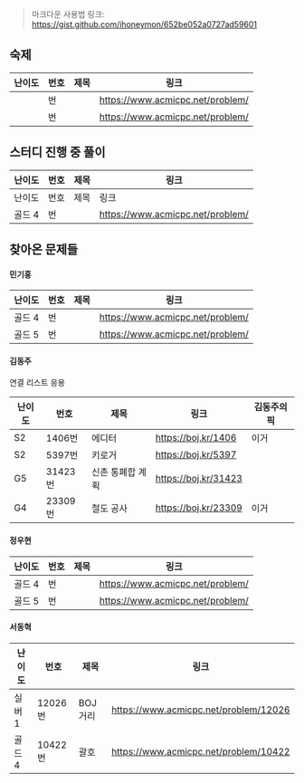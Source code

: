 > 마크다운 사용법 링크: https://gist.github.com/ihoneymon/652be052a0727ad59601
## 숙제
| 난이도 | 번호 | 제목 | 링크                             |
| ------ | ---- | ---- | -------------------------------- |
|        | 번   |      | https://www.acmicpc.net/problem/ |
|        | 번   |      | https://www.acmicpc.net/problem/ |

## 스터디 진행 중 풀이
| 난이도 | 번호 | 제목 | 링크                             |
| ------ | ---- | ---- | -------------------------------- |
| 난이도 | 번호 | 제목 | 링크                             |
| 골드 4 | 번   |      | https://www.acmicpc.net/problem/ |


## 찾아온 문제들
#### 민기홍
| 난이도 | 번호 | 제목 | 링크                             |
| ------ | ---- | ---- | -------------------------------- |
| 골드 4 | 번   |      | https://www.acmicpc.net/problem/ |
| 골드 5 | 번   |      | https://www.acmicpc.net/problem/ |

#### 김동주

연결 리스트 응용

| 난이도 | 번호    | 제목             | 링크                 | 김동주의 픽 |
| ------ | ------- | ---------------- | -------------------- | ----------- |
| S2     | 1406번  | 에디터           | https://boj.kr/1406  | 이거        |
| S2     | 5397번  | 키로거           | https://boj.kr/5397  |             |
| G5     | 31423번 | 신촌 통폐합 계획 | https://boj.kr/31423 |             |
| G4     | 23309번 | 철도 공사        | https://boj.kr/23309 | 이거        |

#### 정우현
| 난이도 | 번호 | 제목 | 링크                             |
| ------ | ---- | ---- | -------------------------------- |
| 골드 4 | 번   |      | https://www.acmicpc.net/problem/ |
| 골드 5 | 번   |      | https://www.acmicpc.net/problem/ |

#### 서동혁
| 난이도 | 번호 | 제목 | 링크                             |
| ------ | ---- | ---- | -------------------------------- |
| 실버 1 | 12026번   | BOJ거리     | https://www.acmicpc.net/problem/12026 |
| 골드 4 | 10422번   | 괄호     | https://www.acmicpc.net/problem/10422 |

